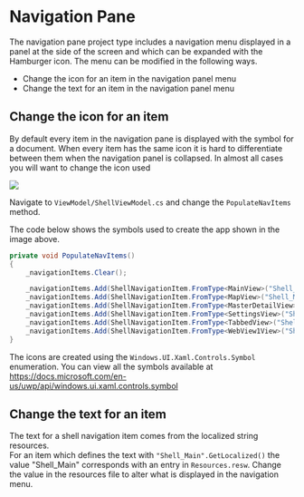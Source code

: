 ﻿# Navigation Pane

The navigation pane project type includes a navigation menu displayed in a panel at the side of the screen and which can be expanded with the Hamburger icon. The menu can be modified in the following ways.

* Change the icon for an item in the navigation panel menu
* Change the text for an item in the navigation panel menu

## Change the icon for an item

By default every item in the navigation pane is displayed with the symbol for a document.
When every item has the same icon it is hard to differentiate between them when the navigation panel is collapsed. In almost all cases you will want to change the icon used 

![](resources/modifications/NavMenu_Different_Symbols.png)

Navigate to `ViewModel/ShellViewModel.cs` and change the `PopulateNavItems` method.

The code below shows the symbols used to create the app shown in the image above.

```csharp
private void PopulateNavItems()
{
    _navigationItems.Clear();

    _navigationItems.Add(ShellNavigationItem.FromType<MainView>("Shell_Main".GetLocalized(), Symbol.Home));
    _navigationItems.Add(ShellNavigationItem.FromType<MapView>("Shell_Map".GetLocalized(), Symbol.Map));
    _navigationItems.Add(ShellNavigationItem.FromType<MasterDetailView>("Shell_MasterDetail".GetLocalized(), Symbol.DockLeft));
    _navigationItems.Add(ShellNavigationItem.FromType<SettingsView>("Shell_Settings".GetLocalized(), Symbol.Setting));
    _navigationItems.Add(ShellNavigationItem.FromType<TabbedView>("Shell_Tabbed".GetLocalized(), Symbol.Document)); // This is still the default
    _navigationItems.Add(ShellNavigationItem.FromType<WebView1View>("Shell_WebView1".GetLocalized(), Symbol.Globe));
}
```

The icons are created using the `Windows.UI.Xaml.Controls.Symbol` enumeration. You can view all the symbols available at https://docs.microsoft.com/en-us/uwp/api/windows.ui.xaml.controls.symbol  

## Change the text for an item

The text for a shell navigation item comes from the localized string resources.  
For an item which defines the text with `"Shell_Main".GetLocalized()` the value "Shell_Main" corresponds with an entry in `Resources.resw`. Change the value in the resources file to alter what is displayed in the navigation menu.
